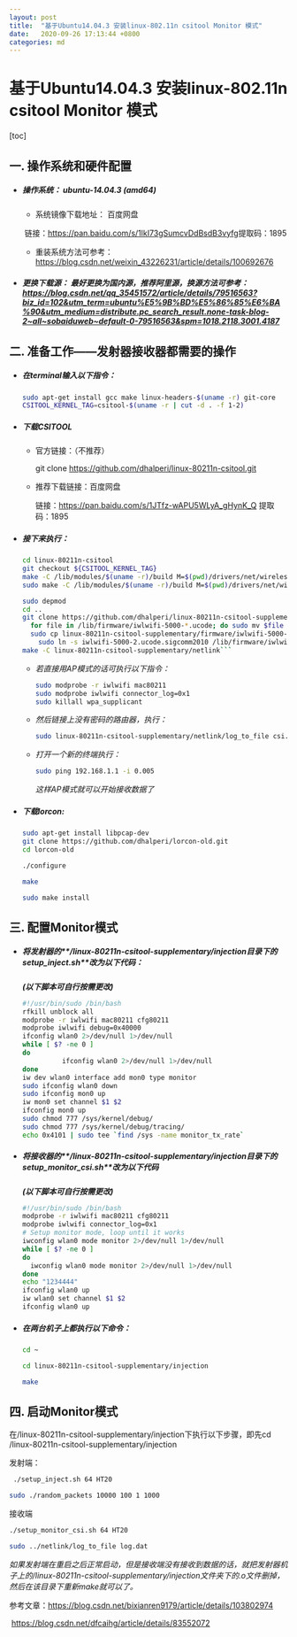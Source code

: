 ```yaml
---
layout: post
title:  "基于Ubuntu14.04.3 安装linux-802.11n csitool Monitor 模式"
date:   2020-09-26 17:13:44 +0800
categories: md
---
```

# 基于Ubuntu14.04.3 安装linux-802.11n csitool Monitor 模式 

[toc]

## 一.  操作系统和硬件配置

- ##### 操作系统： ubuntu-14.04.3  (amd64)

  - 系统镜像下载地址： 百度网盘

  ​           链接：https://pan.baidu.com/s/1lkI73gSumcvDdBsdB3vyfg 
  ​           提取码：1895

  - 重装系统方法可参考：https://blog.csdn.net/weixin_43226231/article/details/100692676

    

- ##### 更换下载源： 最好更换为国内源，推荐阿里源，换源方法可参考：https://blog.csdn.net/qq_35451572/article/details/79516563?biz_id=102&utm_term=ubuntu%E5%9B%BD%E5%86%85%E6%BA%90&utm_medium=distribute.pc_search_result.none-task-blog-2~all~sobaiduweb~default-0-79516563&spm=1018.2118.3001.4187



## 二.  准备工作——发射器接收器都需要的操作

- ##### 在terminal输入以下指令：

  ```sh
  sudo apt-get install gcc make linux-headers-$(uname -r) git-core
  CSITOOL_KERNEL_TAG=csitool-$(uname -r | cut -d . -f 1-2)
  ```

  

- ##### 下载CSITOOL

  - 官方链接：（不推荐） 

    git clone https://github.com/dhalperi/linux-80211n-csitool.git


  - 推荐下载链接：百度网盘

    链接：https://pan.baidu.com/s/1JTfz-wAPU5WLyA_gHynK_Q 
    提取码：1895

    

- ##### 接下来执行：

  ```sh
  cd linux-80211n-csitool
  git checkout ${CSITOOL_KERNEL_TAG}
  make -C /lib/modules/$(uname -r)/build M=$(pwd)/drivers/net/wireless/iwlwifi modules
  sudo make -C /lib/modules/$(uname -r)/build M=$(pwd)/drivers/net/wireless/iwlwifi INSTALL_MOD_DIR=updates modules_install
  ```

  ```sh
  sudo depmod
  cd ..
  git clone https://github.com/dhalperi/linux-80211n-csitool-supplementary.git
  	for file in /lib/firmware/iwlwifi-5000-*.ucode; do sudo mv $file $file.orig; done
  	sudo cp linux-80211n-csitool-supplementary/firmware/iwlwifi-5000-2.ucode.sigcomm2010 /lib/firmware/
      sudo ln -s iwlwifi-5000-2.ucode.sigcomm2010 /lib/firmware/iwlwifi-5000-2.ucode
  make -C linux-80211n-csitool-supplementary/netlink```
  ```

  

  - *若直接用AP模式的话可执行以下指令：*

    ```sh
    sudo modprobe -r iwlwifi mac80211
    sudo modprobe iwlwifi connector_log=0x1
    sudo killall wpa_supplicant
    ```

  - *然后链接上没有密码的路由器，执行：*

    ```sh
    sudo linux-80211n-csitool-supplementary/netlink/log_to_file csi.dat
    ```

  - *打开一个新的终端执行：*

    ```sh
    sudo ping 192.168.1.1 -i 0.005
    ```

    *这样AP模式就可以开始接收数据了*

- ##### 下载lorcon:

  ```sh
  sudo apt-get install libpcap-dev
  git clone https://github.com/dhalperi/lorcon-old.git
  cd lorcon-old
  
  ./configure
  
  make
  
  sudo make install
  ```

  

## 三.  配置Monitor模式

- ##### 将发射器的**/linux-80211n-csitool-supplementary/injection**目录下的**setup_inject.sh**改为以下代码：

  ***(以下脚本可自行按需更改)***

  ```sh
  #!/usr/bin/sudo /bin/bash
  rfkill unblock all
  modprobe -r iwlwifi mac80211 cfg80211
  modprobe iwlwifi debug=0x40000
  ifconfig wlan0 2>/dev/null 1>/dev/null
  while [ $? -ne 0 ]
  do
  	        ifconfig wlan0 2>/dev/null 1>/dev/null
  done
  iw dev wlan0 interface add mon0 type monitor
  sudo ifconfig wlan0 down
  sudo ifconfig mon0 up
  iw mon0 set channel $1 $2
  ifconfig mon0 up
  sudo chmod 777 /sys/kernel/debug/
  sudo chmod 777 /sys/kernel/debug/tracing/
  echo 0x4101 | sudo tee `find /sys -name monitor_tx_rate`
  ```



- ##### 将接收器的**/linux-80211n-csitool-supplementary/injection**目录下的**setup_monitor_csi.sh**改为以下代码

  ***(以下脚本可自行按需更改)***

  ```sh
  #!/usr/bin/sudo /bin/bash
  modprobe -r iwlwifi mac80211 cfg80211
  modprobe iwlwifi connector_log=0x1
  # Setup monitor mode, loop until it works
  iwconfig wlan0 mode monitor 2>/dev/null 1>/dev/null
  while [ $? -ne 0 ]
  do
  	iwconfig wlan0 mode monitor 2>/dev/null 1>/dev/null
  done
  echo "1234444"
  ifconfig wlan0 up
  iw wlan0 set channel $1 $2
  ifconfig wlan0 up
  ```

- ##### 在两台机子上都执行以下命令：

  ```sh
  cd ~
  
  cd linux-80211n-csitool-supplementary/injection
  
  make
  ```



## 四.  启动Monitor模式

在/linux-80211n-csitool-supplementary/injection下执行以下步骤，即先cd /linux-80211n-csitool-supplementary/injection

发射端：

```sh
 ./setup_inject.sh 64 HT20

sudo ./random_packets 10000 100 1 1000
```


接收端

```sh
./setup_monitor_csi.sh 64 HT20

sudo ../netlink/log_to_file log.dat
```



*如果发射端在重启之后正常启动，但是接收端没有接收到数据的话，就把发射器机子上的/linux-80211n-csitool-supplementary/injection文件夹下的.o文件删掉，然后在该目录下重新make就可以了。*





参考文章：https://blog.csdn.net/bixianren9179/article/details/103802974

​				   https://blog.csdn.net/dfcaihg/article/details/83552072

